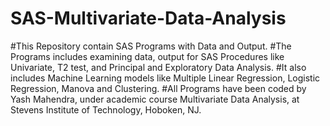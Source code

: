 # SAS-Multivariate-Data-Analysis
#This Repository contain SAS Programs with Data and Output. 
#The Programs includes examining data, output for SAS Procedures like Univariate, T2 test, and Principal and Exploratory Data Analysis. 
#It also includes Machine Learning models like Multiple Linear Regression, Logistic Regression, Manova and Clustering.
#All Programs have been coded by Yash Mahendra, under academic course Multivariate Data Analysis, at Stevens Institute of Technology, Hoboken, NJ.
